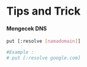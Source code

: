 # Tips and Trick



#### Mengecek DNS&#x20;

```bash
put [:resolve [namadomain]]

#Example :
# put [:resolve google.com]
```
